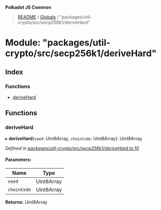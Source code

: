 **Polkadot JS Common**

> [README](../README.md) / [Globals](../globals.md) / "packages/util-crypto/src/secp256k1/deriveHard"

# Module: "packages/util-crypto/src/secp256k1/deriveHard"

## Index

### Functions

* [deriveHard](_packages_util_crypto_src_secp256k1_derivehard_.md#derivehard)

## Functions

### deriveHard

▸ **deriveHard**(`seed`: Uint8Array, `chainCode`: Uint8Array): Uint8Array

*Defined in [packages/util-crypto/src/secp256k1/deriveHard.ts:10](https://github.com/polkadot-js/common/blob/ce964d2f/packages/util-crypto/src/secp256k1/deriveHard.ts#L10)*

#### Parameters:

Name | Type |
------ | ------ |
`seed` | Uint8Array |
`chainCode` | Uint8Array |

**Returns:** Uint8Array
